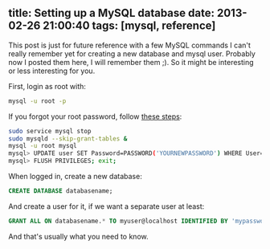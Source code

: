title: Setting up a MySQL database
date: 2013-02-26 21:00:40
tags: [mysql, reference]
---

This post is just for future reference with a few MySQL commands I can't really
remember yet for creating a new database and mysql user. Probably now I posted
them here, I will remember them ;). So it might be interesting or less
interesting for you.

First, login as root with:

```bash
mysql -u root -p
```

If you forgot your root password, follow
[these steps](http://ubuntu.flowconsult.at/en/mysql-set-change-reset-root-password/):

```bash
sudo service mysql stop
sudo mysqld --skip-grant-tables &
mysql -u root mysql
mysql> UPDATE user SET Password=PASSWORD('YOURNEWPASSWORD') WHERE User='root';
mysql> FLUSH PRIVILEGES; exit;
```

When logged in, create a new database:

```sql
CREATE DATABASE databasename;
```

And create a user for it, if we want a separate user at least:

```sql
GRANT ALL ON databasename.* TO myuser@localhost IDENTIFIED BY 'mypassword';
```

And that's usually what you need to know.
